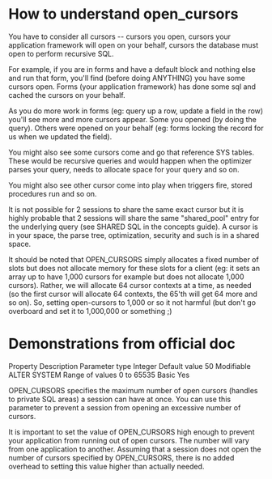 # How to understand open_cursors

You have to consider all cursors -- cursors you open, cursors your application framework will open on your behalf, cursors the database must open to perform recursive SQL.

For example, if you are in forms and have a default block and nothing else and run that form, you'll find (before doing ANYTHING) you have some cursors open. Forms (your application framework) has done some sql and cached the cursors on your behalf.

As you do more work in forms (eg: query up a row, update a field in the row) you'll see more and more cursors appear. Some you opened (by doing the query). Others were opened on your behalf (eg: forms locking the record for us when we updated the field).

You might also see some cursors come and go that reference SYS tables. These would be recursive queries and would happen when the optimizer parses your query, needs to allocate space for your query and so on.

You might also see other cursor come into play when triggers fire, stored procedures run and so on.


It is not possible for 2 sessions to share the same exact cursor but it is highly probable that 2 sessions will share the same "shared_pool" entry for the underlying query (see SHARED SQL in the concepts guide). A cursor is in your space, the parse tree, optimization, security and such is in a shared space.

It should be noted that OPEN_CURSORS simply allocates a fixed number of slots but does not allocate memory for these slots for a client (eg: it sets an array up to have 1,000 cursors for example but does not allocate 1,000 cursors). Rather, we will allocate 64 cursor contexts at a time, as needed (so the first cursor will allocate 64 contexts, the 65'th will get 64 more and so on). So, setting open-cursors to 1,000 or so it not harmful (but don't go overboard and set it to 1,000,000 or something ;)

# Demonstrations from official doc 


Property	Description
Parameter type	Integer
Default value	50
Modifiable	ALTER SYSTEM
Range of values	0 to 65535
Basic	Yes

OPEN_CURSORS specifies the maximum number of open cursors (handles to private SQL areas) a session can have at once. You can use this parameter to prevent a session from opening an excessive number of cursors.

It is important to set the value of OPEN_CURSORS high enough to prevent your application from running out of open cursors. The number will vary from one application to another. Assuming that a session does not open the number of cursors specified by OPEN_CURSORS, there is no added overhead to setting this value higher than actually needed.